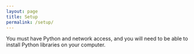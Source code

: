 ```yaml
---
layout: page
title: Setup
permalink: /setup/
---
```


You must have Python and network access,
and you will need to be able to install Python libraries on your computer.
